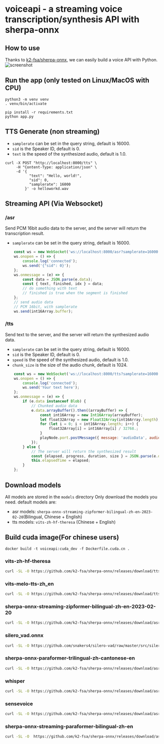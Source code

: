 # voiceapi - a streaming voice transcription/synthesis API with sherpa-onnx

## How to use
Thanks to [k2-fsa/sherpa-onnx](https://github.com/k2-fsa/sherpa-onnx), we can easily build a voice API with Python.
![screenshot](./screenshot.jpg)

## Run the app (only tested on Linux/MacOS with CPU)
```shell
python3 -m venv venv
. venv/bin/activate

pip install -r requirements.txt
python app.py
```
## TTS Generate (non streaming)
- `samplerate` can be set in the query string, default is 16000.
- `sid` is the Speaker ID, default is 0.
- `text` is the speed of the synthesized audio, default is 1.0.
```shell
curl -X POST "http://localhost:8000/tts" \
     -H "Content-Type: application/json" \
     -d '{
           "text": "Hello, world!",
           "sid": 0,
           "samplerate": 16000
         }' -o helloworkd.wav
```
## Streaming API (Via Websocket)
### /asr 
Send PCM 16bit audio data to the server, and the server will return the transcription result.
- `samplerate` can be set in the query string, default is 16000. 
```javascript
    const ws = new WebSocket('ws://localhost:8000/asr?samplerate=16000');
    ws.onopen = () => {
        console.log('connected');
        ws.send('{"sid": 0}');
    };
    ws.onmessage = (e) => {
        const data = JSON.parse(e.data);
        const { text, finished, idx } = data;
        // do something with text
        // finished is true when the segment is finished
    };
    // send audio data
    // PCM 16bit, with samplerate
    ws.send(int16Array.buffer);
```
### /tts
Send text to the server, and the server will return the synthesized audio data.
- `samplerate` can be set in the query string, default is 16000. 
- `sid` is the Speaker ID, default is 0.
- `speed` is the speed of the synthesized audio, default is 1.0.
- `chunk_size` is the size of the audio chunk, default is 1024. 

```javascript
    const ws = new WebSocket('ws://localhost:8000/tts?samplerate=16000');
    ws.onopen = () => {
        console.log('connected');
        ws.send('Your text here');
    };
    ws.onmessage = (e) => {
        if (e.data instanceof Blob) {
            // Chunked audio data
            e.data.arrayBuffer().then((arrayBuffer) => {
                const int16Array = new Int16Array(arrayBuffer);
                let float32Array = new Float32Array(int16Array.length);
                for (let i = 0; i < int16Array.length; i++) {
                    float32Array[i] = int16Array[i] / 32768.;
                }
                playNode.port.postMessage({ message: 'audioData', audioData: float32Array });
            });
        } else {
            // The server will return the synthesized result
            const {elapsed, progress, duration, size } = JSON.parse(e.data);
            this.elapsedTime = elapsed;
        }
    };
```

## Download models
All models are stored in the `models` directory
Only download the models you need. default models are:
- asr models: `sherpa-onnx-streaming-zipformer-bilingual-zh-en-2023-02-20`(Bilingual, Chinese + English)
- tts models: `vits-zh-hf-theresa` (Chinese + English)

## Build cuda image(For chinese users)
```shell
docker build -t voiceapi:cuda_dev -f Dockerfile.cuda.cn .
```


### vits-zh-hf-theresa
```bash
curl -SL -O https://github.com/k2-fsa/sherpa-onnx/releases/download/tts-models/vits-zh-hf-theresa.tar.bz2
```

### vits-melo-tts-zh_en
```bash
curl -SL -O https://github.com/k2-fsa/sherpa-onnx/releases/download/tts-models/vits-melo-tts-zh_en.tar.bz2
```
### sherpa-onnx-streaming-zipformer-bilingual-zh-en-2023-02-20
```bash 
curl -SL -O https://github.com/k2-fsa/sherpa-onnx/releases/download/asr-models/sherpa-onnx-streaming-zipformer-bilingual-zh-en-2023-02-20.tar.bz2
```

### silero_vad.onnx
```bash
curl -SL -O https://github.com/snakers4/silero-vad/raw/master/src/silero_vad/data/silero_vad.onnx
```
### sherpa-onnx-paraformer-trilingual-zh-cantonese-en
```bash
curl -SL -O https://github.com/k2-fsa/sherpa-onnx/releases/download/asr-models/sherpa-onnx-paraformer-trilingual-zh-cantonese-en.tar.bz2
```
### whisper
```bash
curl -SL -O https://github.com/k2-fsa/sherpa-onnx/releases/download/asr-models/sherpa-onnx-whisper-tiny.en.tar.bz2
```
### sensevoice
```bash
curl -SL -O https://github.com/k2-fsa/sherpa-onnx/releases/download/asr-models/sherpa-onnx-sense-voice-zh-en-ja-ko-yue-2024-07-17.tar.bz2
```

### sherpa-onnx-streaming-paraformer-bilingual-zh-en
```bash
curl -SL -O  https://github.com/k2-fsa/sherpa-onnx/releases/download/asr-models/sherpa-onnx-streaming-paraformer-bilingual-zh-en.tar.bz2
```
